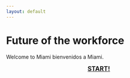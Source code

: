 ```yaml
---
layout: default
---
```


# Future of the workforce

Welcome to Miami bienvenidos a Miami.

<big><center><a href="{{ site.baseurl }}/start" class="btndrk"><b>START!</b></a></center></big>
